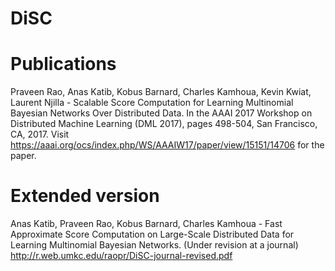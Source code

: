 # DiSC

# Publications
Praveen Rao, Anas Katib, Kobus Barnard, Charles Kamhoua, Kevin Kwiat, Laurent Njilla - Scalable Score Computation for Learning Multinomial Bayesian Networks Over Distributed Data. In the AAAI 2017 Workshop on Distributed Machine Learning (DML 2017), pages 498-504, San Francisco, CA, 2017. Visit https://aaai.org/ocs/index.php/WS/AAAIW17/paper/view/15151/14706 for the paper.

# Extended version
Anas Katib, Praveen Rao, Kobus Barnard, Charles Kamhoua - Fast Approximate Score Computation on Large-Scale Distributed Data for Learning Multinomial Bayesian Networks. (Under revision at a journal) http://r.web.umkc.edu/raopr/DiSC-journal-revised.pdf
